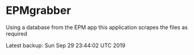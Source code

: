 # EPMgrabber
Using a database from the EPM app this application scrapes the files as required


Latest backup: Sun Sep 29 23:44:02 UTC 2019
